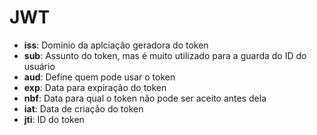 # JWT
 - **iss**: Domínio da aplciação geradora do token
 - **sub**: Assunto do token, mas é muito utilizado para a guarda do ID do usuário
 - **aud**: Define quem pode usar o token
 - **exp**: Data para expiração do token
 - **nbf**: Data para qual o token não pode ser aceito antes dela
 - **iat**: Data de criação do token
 - **jti**: ID do token